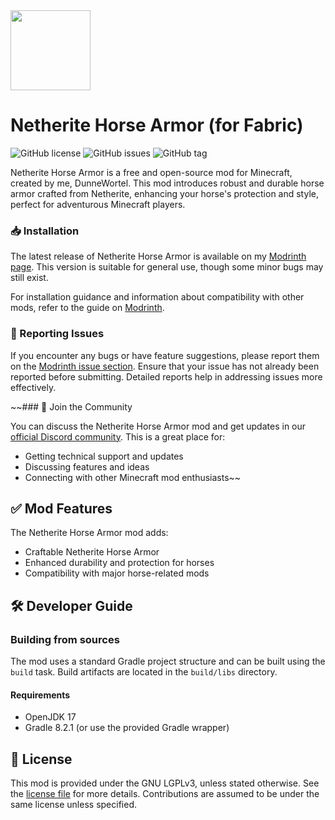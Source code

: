 <img src="src/main/resources/assets/netherite_horse_armor/icon.png" width="128">

# Netherite Horse Armor (for Fabric)

![GitHub license](https://img.shields.io/github/license/DunneWortel/netherite-horse-armor-fabric.svg)
![GitHub issues](https://img.shields.io/github/issues/DunneWortel/netherite-horse-armor-fabric.svg)
![GitHub tag](https://img.shields.io/github/tag/DunneWortel/netherite-horse-armor-fabric.svg)

Netherite Horse Armor is a free and open-source mod for Minecraft, created by me, DunneWortel. This mod introduces robust and durable horse armor crafted from Netherite, enhancing your horse's protection and style, perfect for adventurous Minecraft players.

### 📥 Installation

The latest release of Netherite Horse Armor is available on my [Modrinth page](https://modrinth.com/mod/netherite-horse-armor). This version is suitable for general use, though some minor bugs may still exist.

For installation guidance and information about compatibility with other mods, refer to the guide on [Modrinth](https://modrinth.com/mod/netherite-horse-armor#installation).

### 🐛 Reporting Issues

If you encounter any bugs or have feature suggestions, please report them on the [Modrinth issue section](https://modrinth.com/mod/netherite-horse-armor). Ensure that your issue has not already been reported before submitting. Detailed reports help in addressing issues more effectively.

~~### 💬 Join the Community

You can discuss the Netherite Horse Armor mod and get updates in our [official Discord community](https://yourdiscordlink.com). This is a great place for:
- Getting technical support and updates
- Discussing features and ideas
- Connecting with other Minecraft mod enthusiasts~~

## ✅ Mod Features

The Netherite Horse Armor mod adds:
- Craftable Netherite Horse Armor
- Enhanced durability and protection for horses
- Compatibility with major horse-related mods

## 🛠️ Developer Guide

### Building from sources

The mod uses a standard Gradle project structure and can be built using the `build` task. Build artifacts are located in the `build/libs` directory.

#### Requirements

- OpenJDK 17
- Gradle 8.2.1 (or use the provided Gradle wrapper)

## 📜 License

This mod is provided under the GNU LGPLv3, unless stated otherwise. See the [license file](COPYING.LESSER) for more details. Contributions are assumed to be under the same license unless specified.
